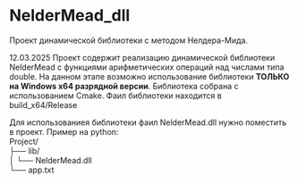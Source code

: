 # NelderMead_dll
Проект динамической библиотеки с методом Нелдера-Мида.

12.03.2025
Проект содержит реализацию динамической библиотеки NelderMead с функциями арифметических операций над числами типа double.
На данном этапе возможно использование библиотеки **ТОЛЬКО на Windows x64 разрядной версии**. Библиотека собрана с использованием Cmake.
Фаил библиотеки находится в build_x64/Release

Для использованиея библиотеки фаил NelderMead.dll нужно поместить в проект.
Пример на python:  
Project/  
├── lib/  
│   └── NelderMead.dll  
└── app.txt  


